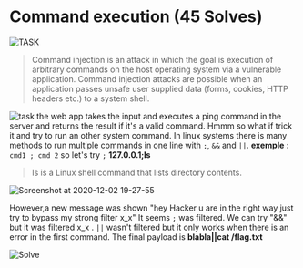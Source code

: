 # Command execution (45 Solves)
![TASK](https://user-images.githubusercontent.com/61760291/100906059-0ad90e00-34c9-11eb-9328-8cf2fb89cb77.png)

>Command injection is an attack in which the goal is execution of arbitrary commands on the host operating system via a vulnerable application. Command injection attacks are possible when an application passes unsafe user supplied data (forms, cookies, HTTP headers etc.) to a system shell.

![task](https://user-images.githubusercontent.com/61760291/100906560-96529f00-34c9-11eb-9a65-6a04aa5c8cc9.png)
the web app takes the input and executes a ping command in the server and returns the result if it's a valid command.
Hmmm so what if trick it and try to run an other system command.
In linux systems there is many methods to run multiple commands in one line with `;`, `&&` and `||`.
__exemple__ : `cmd1 ; cmd 2`
so let's try `;`
**127.0.0.1;ls** 
>ls is a Linux shell command that lists directory contents.

![Screenshot at 2020-12-02 19-27-55](https://user-images.githubusercontent.com/61760291/100908820-3c070d80-34cc-11eb-95cf-d9beddeb775e.png)

However,a new message was shown "hey Hacker u are in the right way just try to bypass my strong filter x_x"
It seems `;` was filtered.
We can try "&&" but it was filtered x_x .
`||` wasn't filtered but it only works when there is an error in the first command.
The final payload is **blabla||cat /flag.txt**

![Solve](https://user-images.githubusercontent.com/61760291/100911738-e6346480-34cf-11eb-9961-d59724149e2f.png)


